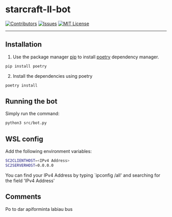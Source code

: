 <!-- PROJECT SHIELDS -->

# starcraft-II-bot

[![Contributors][contributors-shield]][contributors-url]
[![Issues][issues-shield]][issues-url]
[![MIT License][license-shield]][license-url]

---

<!-- ABOUT THE PROJECT -->

## Installation

1. Use the package manager [pip](https://pip.pypa.io/en/stable/) to install [poetry](https://python-poetry.org/) dependency manager.

```bash
pip install poetry
```

2. Install the dependencies using poetry

```bash
poetry install
```

## Running the bot

Simply run the command:

```bash
python3 src/bot.py
```

## WSL config

Add the following environment variables:

```bash
SC2CLIENTHOST=<IPv4 Address>
SC2SERVERHOST=0.0.0.0
```

You can find your IPv4 Address by typing `ipconfig /all' and searching for the field 'IPv4 Address'

## Comments

Po to dar apiforminta labiau bus

<!-- MARKDOWN LINKS & IMAGES -->
<!-- https://www.markdownguide.org/basic-syntax/#reference-style-links -->

[contributors-shield]: https://img.shields.io/github/contributors/othneildrew/Best-README-Template.svg?style=for-the-badge
[contributors-url]: https://github.com/german-taxi/starcraft-II-bot/graphs/contributors
[issues-shield]: https://img.shields.io/github/issues/othneildrew/Best-README-Template.svg?style=for-the-badge
[issues-url]: https://github.com/german-taxi/starcraft-II-bot/issues
[license-shield]: https://img.shields.io/github/license/othneildrew/Best-README-Template.svg?style=for-the-badge
[license-url]: https://github.com/german-taxi/starcraft-II-bot/blob/master/LICENSE
